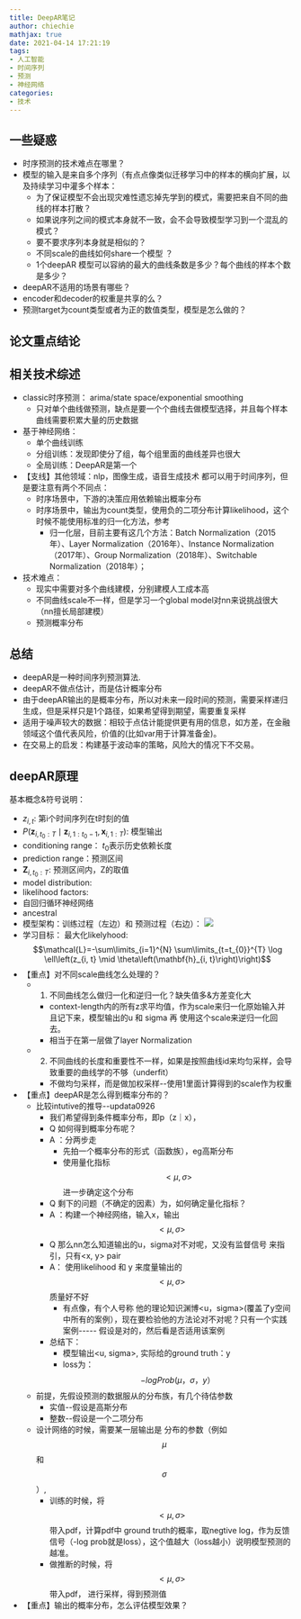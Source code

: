 ```yaml
---
title: DeepAR笔记
author: chiechie
mathjax: true
date: 2021-04-14 17:21:19
tags:
- 人工智能
- 时间序列
- 预测
- 神经网络
categories:
- 技术
---
```



## 一些疑惑

- 时序预测的技术难点在哪里？
- 模型的输入是来自多个序列（有点点像类似迁移学习中的样本的横向扩展，以及持续学习中灌多个样本：
    - 为了保证模型不会出现灾难性遗忘掉先学到的模式，需要把来自不同的曲线的样本打散？
    - 如果说序列之间的模式本身就不一致，会不会导致模型学习到一个混乱的模式？
    - 要不要求序列本身就是相似的？
    - 不同scale的曲线如何share一个模型 ？
    - 1个deepAR 模型可以容纳的最大的曲线条数是多少？每个曲线的样本个数是多少？
- deepAR不适用的场景有哪些？
- encoder和decoder的权重是共享的么？
- 预测target为count类型或者为正的数值类型，模型是怎么做的？


## 论文重点结论

## 相关技术综述

- classic时序预测： arima/state space/exponential smoothing
    - 只对单个曲线做预测，缺点是要一个个曲线去做模型选择，并且每个样本曲线需要积累大量的历史数据
- 基于神经网络：
    - 单个曲线训练
    - 分组训练：发现即使分了组，每个组里面的曲线差异也很大
    - 全局训练：DeepAR是第一个
- 【支线】其他领域：nlp，图像生成，语音生成技术 都可以用于时间序列，但是要注意有两个不同点：
    - 时序场景中，下游的决策应用依赖输出概率分布
    - 时序场景中，输出为count类型，使用负的二项分布计算likelihood，这个时候不能使用标准的归一化方法，参考
        - 归一化层，目前主要有这几个方法：Batch Normalization（2015年）、Layer Normalization（2016年）、Instance Normalization（2017年）、Group Normalization（2018年）、Switchable Normalization（2018年）；
- 技术难点：
    - 现实中需要对多个曲线建模，分别建模人工成本高
    - 不同曲线scale不一样，但是学习一个global model对nn来说挑战很大（nn擅长局部建模）
    - 预测概率分布

## 总结
- deepAR是一种时间序列预测算法.
- deepAR不做点估计，而是估计概率分布
- 由于deepAR输出的是概率分布，所以对未来一段时间的预测，需要采样递归生成，但是采样只是1个路径，如果希望得到期望，需要重复采样
- 适用于噪声较大的数据：相较于点估计能提供更有用的信息，如方差，在金融领域这个值代表风险，价值的(比如var用于计算准备金)。
- 在交易上的启发：构建基于波动率的策略，风险大的情况下不交易。

## deepAR原理

基本概念&符号说明：

- $z_{i,t}$:  第i个时间序列在t时刻的值
- $P\left(\mathbf{z}_{i, t_{0}: T} \mid \mathbf{z}_{i, 1: t_{0}-1}, \mathbf{x}_{i, 1: T}\right)$: 模型输出
- conditioning range： $t_0$表示历史依赖长度
- prediction range：预测区间
- $\mathbf{Z}_{i, t_{0}: T}$: 预测区间内，Z的取值
- model distribution:
- likelihood factors:
- 自回归循环神经网络
- ancestral
- 模型架构：训练过程（左边）和 预测过程（右边）：
	![](https://firebasestorage.googleapis.com/v0/b/firescript-577a2.appspot.com/o/imgs%2Fapp%2Frf_learning%2FjTfoJccA7q.png?alt=media&token=6850c357-b303-4053-81b8-2756678deb58)
- 学习目标： 最大化likelyhood:
     $$\mathcal{L}=-\sum\limits_{i=1}^{N} \sum\limits_{t=t_{0}}^{T} \log \ell\left(z_{i, t} \mid \theta\left(\mathbf{h}_{i, t}\right)\right)$$
- 【重点】对不同scale曲线怎么处理的？
    - 1.  不同曲线怎么做归一化和逆归一化？缺失值多&方差变化大
        - context-length内的所有z求平均值，作为scale来归一化原始输入并且记下来，模型输出的u 和 sigma 再 使用这个scale来逆归一化回去。
        - 相当于在第一层做了layer Normalization
    - 2. 不同曲线的长度和重要性不一样，如果是按照曲线id来均匀采样，会导致重要的曲线学的不够（underfit）
        - 不做均匀采样，而是做加权采样--使用1里面计算得到的scale作为权重
- 【重点】deepAR是怎么得到概率分布的？
    - 比较intutive的推导--updata0926
        - 我们希望得到条件概率分布，即p（z｜x），
        - Q 如何得到概率分布呢？
        - A ：分两步走
            - 先拍一个概率分布的形式（函数族），eg高斯分布
            - 使用量化指标$$< \mu, \sigma> $$进一步确定这个分布
        - Q  剩下的问题（不确定的因素）为，如何确定量化指标？
        - A ：构建一个神经网络，输入x，输出 $$< \mu, \sigma> $$
        - Q 那么nn怎么知道输出的u，sigma对不对呢，又没有监督信号 来指引，只有<x, y> pair
        - A： 使用likelihood 和 y 来度量输出的$$< \mu, \sigma> $$质量好不好
            - 有点像，有个人号称 他的理论知识渊博<u，sigma>(覆盖了y空间中所有的案例），现在要检验他的方法论对不对呢？只有一个实践案例----- 假设是对的，然后看是否适用该案例
        - 总结下：
            - 模型输出<u, sigma>, 实际给的ground truth：y
            - loss为：$$- log Prob(\mu，\sigma，y） $$
    - 前提，先假设预测的数据服从的分布族，有几个待估参数
        - 实值--假设是高斯分布
        - 整数--假设是一个二项分布
    - 设计网络的时候，需要某一层输出是 分布的参数（例如$$\mu$$ 和 $$\sigma$$）,
        - 训练的时候，将$$< \mu, \sigma> $$ 带入pdf，计算pdf中 ground truth的概率，取negtive log，作为反馈信号（-log prob就是loss），这个值越大（loss越小）说明模型预测的越准。
        - 做推断的时候，将$$< \mu, \sigma> $$ 带入pdf， 进行采样，得到预测值
- 【重点】输出的概率分布，怎么评估模型效果？
